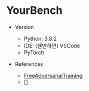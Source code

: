# YourBench

* Version
  * Python: 3.8.2
  * IDE: (웬만하면) VSCode
  * PyTorch
  
* References
  * [FreeAdversarialTraining](https://github.com/mahyarnajibi/FreeAdversarialTraining/blob/master/main_free.py)
  * []